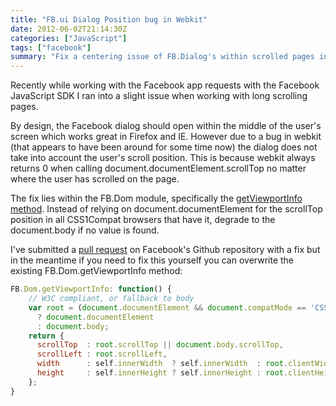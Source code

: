 ```yaml
---
title: "FB.ui Dialog Position bug in Webkit"
date: 2012-06-02T21:14:30Z
categories: ["JavaScript"]
tags: ["facebook"]
summary: "Fix a centering issue of FB.Dialog's within scrolled pages in Webkit."
---
```


Recently while working with the Facebook app requests with the Facebook JavaScript SDK I ran into a slight issue when working with long scrolling pages.

By design, the Facebook dialog should open within the middle of the user's screen which works great in Firefox and IE. However due to a bug in webkit (that appears to have been around for some time now) the dialog does not take into account the user's scroll position. This is because webkit always returns 0 when calling document.documentElement.scrollTop no matter where the user has scrolled on the page.

The fix lies within the FB.Dom module, specifically the [getViewportInfo method](https://github.com/facebook/facebook-js-sdk/blob/master/src/common/dom.js#L213-229). Instead of relying on document.documentElement for the scrollTop position in all CSS1Compat browsers that have it, degrade to the document.body if no value is found.

I've submitted a [pull request](https://github.com/facebook/facebook-js-sdk/pull/3) on Facebook's Github repository with a fix but in the meantime if you need to fix this yourself you can overwrite the existing FB.Dom.getViewportInfo method:

```javascript
FB.Dom.getViewportInfo: function() {
	// W3C compliant, or fallback to body
	var root = (document.documentElement && document.compatMode == 'CSS1Compat')
	  ? document.documentElement
	  : document.body;
	return {
	  scrollTop  : root.scrollTop || document.body.scrollTop,
	  scrollLeft : root.scrollLeft,
	  width      : self.innerWidth  ? self.innerWidth  : root.clientWidth,
	  height     : self.innerHeight ? self.innerHeight : root.clientHeight
	};
}
```
